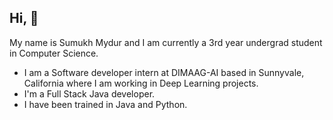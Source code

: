   Hi, 👋
 -----------------------------------------------------------------------------------------------------------------------------------------------------------------------------------
 My name is Sumukh Mydur and I am currently a 3rd year undergrad student in Computer Science.
 
- I am a Software developer intern at DIMAAG-AI based in Sunnyvale, California where I am working in Deep Learning projects.
- I'm a Full Stack Java developer.
- I have been trained in Java and Python. 

<!---
sumukh-m/sumukh-m is a ✨ special ✨ repository because its `README.md` (this file) appears on your GitHub profile.
You can click the Preview link to take a look at your changes.
--->
